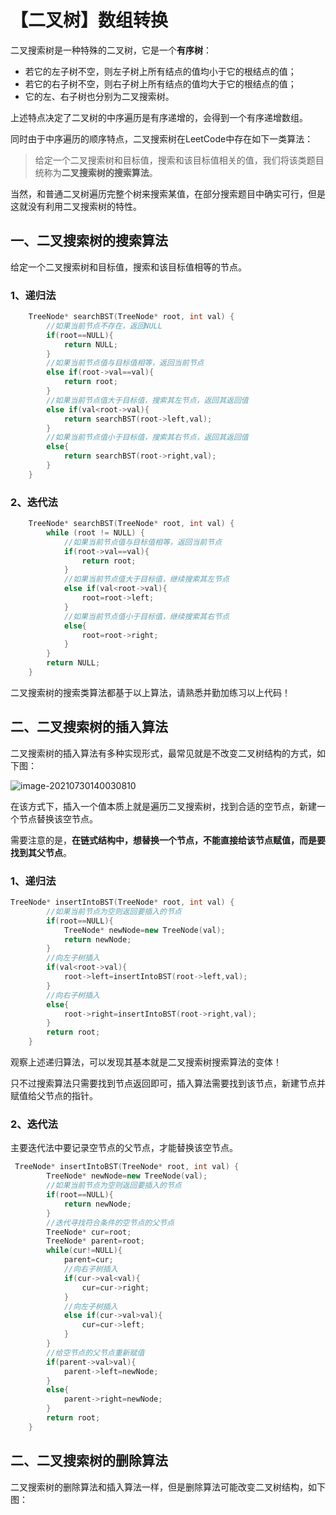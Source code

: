 # 【二叉树】数组转换

二叉搜索树是一种特殊的二叉树，它是一个**有序树**：

- 若它的左子树不空，则左子树上所有结点的值均小于它的根结点的值；
- 若它的右子树不空，则右子树上所有结点的值均大于它的根结点的值；
- 它的左、右子树也分别为二叉搜索树。

上述特点决定了二叉树的中序遍历是有序递增的，会得到一个有序递增数组。

同时由于中序遍历的顺序特点，二叉搜索树在LeetCode中存在如下一类算法：

> 给定一个二叉搜索树和目标值，搜索和该目标值相关的值，我们将该类题目统称为**二叉搜索树的搜索算法**。

当然，和普通二叉树遍历完整个树来搜索某值，在部分搜索题目中确实可行，但是这就没有利用二叉搜索树的特性。

## 一、二叉搜索树的搜索算法

给定一个二叉搜索树和目标值，搜索和该目标值相等的节点。

### 1、递归法

```c++
	TreeNode* searchBST(TreeNode* root, int val) {
        //如果当前节点不存在，返回NULL
        if(root==NULL){
            return NULL;
        }
        //如果当前节点值与目标值相等，返回当前节点
        else if(root->val==val){
            return root;
        }
        //如果当前节点值大于目标值，搜索其左节点，返回其返回值
        else if(val<root->val){
            return searchBST(root->left,val);
        }
        //如果当前节点值小于目标值，搜索其右节点，返回其返回值
        else{
            return searchBST(root->right,val);
        }
    }
```

### 2、迭代法

```c++
	TreeNode* searchBST(TreeNode* root, int val) {
        while (root != NULL) {
            //如果当前节点值与目标值相等，返回当前节点
            if(root->val==val){
                return root;
            }
            //如果当前节点值大于目标值，继续搜索其左节点
            else if(val<root->val){
                root=root->left;
            }
            //如果当前节点值小于目标值，继续搜索其右节点
            else{
                root=root->right;
            }
        }
        return NULL;
    }
```

二叉搜索树的搜索类算法都基于以上算法，请熟悉并勤加练习以上代码！

## 二、二叉搜索树的插入算法

二叉搜索树的插入算法有多种实现形式，最常见就是不改变二叉树结构的方式，如下图：

![image-20210730140030810](C:\Users\Lab\AppData\Roaming\Typora\typora-user-images\image-20210730140030810.png)

在该方式下，插入一个值本质上就是遍历二叉搜索树，找到合适的空节点，新建一个节点替换该空节点。

需要注意的是，**在链式结构中，想替换一个节点，不能直接给该节点赋值，而是要找到其父节点**。

### 1、递归法

```c++
TreeNode* insertIntoBST(TreeNode* root, int val) {
        //如果当前节点为空则返回要插入的节点
        if(root==NULL){
            TreeNode* newNode=new TreeNode(val);
            return newNode;
        }
        //向左子树插入
        if(val<root->val){
            root->left=insertIntoBST(root->left,val);
        }
        //向右子树插入
        else{
            root->right=insertIntoBST(root->right,val);
        }
        return root;
    }
```

观察上述递归算法，可以发现其基本就是二叉搜索树搜索算法的变体！

只不过搜索算法只需要找到节点返回即可，插入算法需要找到该节点，新建节点并赋值给父节点的指针。

### 2、迭代法

主要迭代法中要记录空节点的父节点，才能替换该空节点。

```c++
 TreeNode* insertIntoBST(TreeNode* root, int val) {
        TreeNode* newNode=new TreeNode(val);
        //如果当前节点为空则返回要插入的节点
        if(root==NULL){
            return newNode;
        }
        //迭代寻找符合条件的空节点的父节点
        TreeNode* cur=root;
        TreeNode* parent=root;
        while(cur!=NULL){
            parent=cur;
            //向右子树插入
            if(cur->val<val){
                cur=cur->right;
            }
            //向左子树插入
            else if(cur->val>val){
                cur=cur->left;
            }
        }
        //给空节点的父节点重新赋值
        if(parent->val>val){
            parent->left=newNode;
        }
        else{
            parent->right=newNode;
        }
        return root;
    }
```

## 二、二叉搜索树的删除算法

二叉搜索树的删除算法和插入算法一样，但是删除算法可能改变二叉树结构，如下图：

